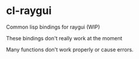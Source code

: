# cl-raygui
Common lisp bindings for raygui (WIP)

These bindings don't really work at the moment

Many functions don't work properly or cause errors.
